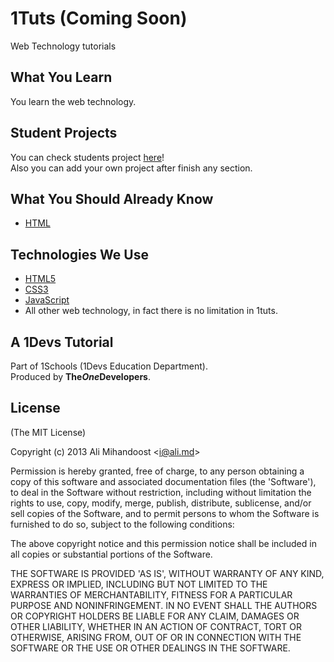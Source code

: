 # 1Tuts (Coming Soon)
Web Technology tutorials

## What You Learn
You learn the web technology.

## Student Projects
You can check students project [here](https://github.com/AliMD/1Tuts/wiki/Students-Project)!  
Also you can add your own project after finish any section.  

## What You Should Already Know
* [HTML](http://ali.md/wiki/html)

## Technologies We Use
* [HTML5](http://ali.md/wiki/html5)
* [CSS3](http://ali.md/css3ref)
* [JavaScript](http://ali.md/wiki/javascript)
* All other web technology, in fact there is no limitation in 1tuts.

## A 1Devs Tutorial
Part of 1Schools (1Devs Education Department).  
Produced by <b>The<i>One</i>Developers</b>.  


## License
(The MIT License)

Copyright (c) 2013 Ali Mihandoost &lt;i@ali.md&gt;  

Permission is hereby granted, free of charge, to any person obtaining a copy of this software and associated documentation files (the 'Software'), to deal in the Software without restriction, including without limitation the rights to use, copy, modify, merge, publish, distribute, sublicense, and/or sell copies of the Software, and to permit persons to whom the Software is furnished to do so, subject to the following conditions:  

The above copyright notice and this permission notice shall be included in all copies or substantial portions of the Software.  

THE SOFTWARE IS PROVIDED 'AS IS', WITHOUT WARRANTY OF ANY KIND, EXPRESS OR IMPLIED, INCLUDING BUT NOT LIMITED TO THE WARRANTIES OF MERCHANTABILITY, FITNESS FOR A PARTICULAR PURPOSE AND NONINFRINGEMENT. IN NO EVENT SHALL THE AUTHORS OR COPYRIGHT HOLDERS BE LIABLE FOR ANY CLAIM, DAMAGES OR OTHER LIABILITY, WHETHER IN AN ACTION OF CONTRACT, TORT OR OTHERWISE, ARISING FROM, OUT OF OR IN CONNECTION WITH THE SOFTWARE OR THE USE OR OTHER DEALINGS IN THE SOFTWARE.  
